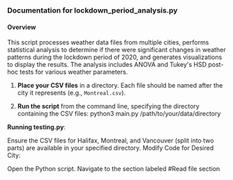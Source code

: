 ### Documentation for lockdown_period_analysis.py

#### Overview
This script processes weather data files from multiple cities, performs statistical analysis to determine if there were significant changes in weather patterns during the lockdown period of 2020, and generates visualizations to display the results. The analysis includes ANOVA and Tukey's HSD post-hoc tests for various weather parameters.

1. **Place your CSV files** in a directory. Each file should be named after the city it represents (e.g., `Montreal.csv`).

2. **Run the script** from the command line, specifying the directory containing the CSV files:
python3 main.py /path/to/your/data/directory


**Running testing.py**:

Ensure the CSV files for Halifax, Montreal, and Vancouver (split into two parts) are available in your specified directory.
Modify Code for Desired City:

Open the Python script.
Navigate to the section labeled #Read file section
